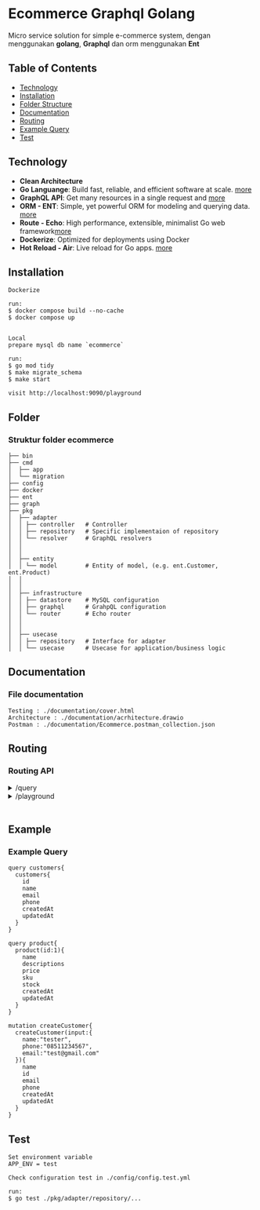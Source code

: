 # Ecommerce Graphql Golang

Micro service solution for simple e-commerce system, dengan menggunakan <strong>golang</strong>, <strong>Graphql</strong> dan orm menggunakan <strong>Ent</strong>


## Table of Contents

* [Technology](#technology)
* [Installation](#installation)
* [Folder Structure](#folder)
* [Documentation](#documentation)
* [Routing](#routing)
* [Example Query](#example)
* [Test](#test)

## Technology

- **Clean Architecture**
- **Go Languange**: Build fast, reliable, and efficient software at scale. [more](https://go.dev/)
- **GraphQL API**: Get many resources in a single request and [more](https://graphql.org/)
- **ORM - ENT**: Simple, yet powerful ORM for modeling and querying data. [more](https://entgo.io/)
- **Route - Echo**: High performance, extensible, minimalist Go web framework[more](https://echo.labstack.com/)
- **Dockerize**: Optimized for deployments using Docker
- **Hot Reload - Air**: Live reload for Go apps. [more](https://github.com/cosmtrek/air)

## Installation

```
Dockerize

run:
$ docker compose build --no-cache
$ docker compose up


Local
prepare mysql db name `ecommerce`

run:
$ go mod tidy
$ make migrate_schema
$ make start

visit http://localhost:9090/playground
```

## Folder

### Struktur folder ecommerce

```
├── bin
├── cmd
│  ├── app
│  └── migration
├── config
├── docker
├── ent
├── graph
├── pkg
│  ├── adapter
│  │ ├── controller   # Controller
│  │ ├── repository   # Specific implementaion of repository
│  │ └── resolver     # GraphQL resolvers
│  │ 
│  │ 
│  ├── entity
│  │ └── model        # Entity of model, (e.g. ent.Customer, ent.Product)
│  │ 
│  │ 
│  ├── infrastructure
│  │ ├── datastore    # MySQL configuration
│  │ ├── graphql      # GrahpQL configuration
│  │ └── router       # Echo router
│  │ 
│  │ 
│  ├── usecase
│  │ ├── repository   # Interface for adapter
│  │ └── usecase      # Usecase for application/business logic
```




## Documentation

### File documentation

```
Testing : ./documentation/cover.html
Architecture : ./documentation/acrhitecture.drawio
Postman : ./documentation/Ecommerce.postman_collection.json

```

## Routing

### Routing API

<details>
<summary>/query</summary>
- Endpoint Graphql
</details>
<details>
<summary>/playground</summary>
- Test Playground Graphql
</details>
</details>
<br>

## Example

### Example Query

```
query customers{
  customers{
    id
    name
    email
    phone
    createdAt
    updatedAt
  }
}

query product{
  product(id:1){
    name
    descriptions
    price
    sku
    stock
    createdAt
    updatedAt
  }
}

mutation createCustomer{
  createCustomer(input:{
    name:"tester",
    phone:"08511234567",
    email:"test@gmail.com"
  }){
    name
    id
    email
    phone
    createdAt
    updatedAt
  }
}
```

## Test

```
Set environment variable
APP_ENV = test

Check configuration test in ./config/config.test.yml

run:
$ go test ./pkg/adapter/repository/...

```